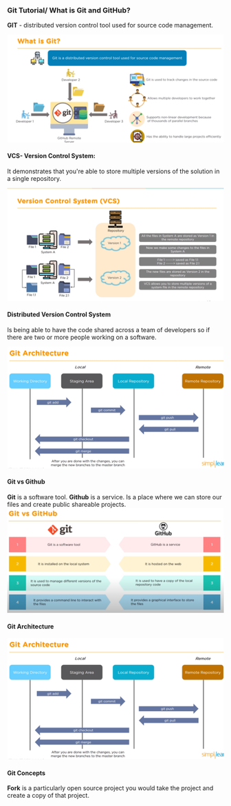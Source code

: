 ### Git Tutorial/ What is Git and GitHub?
**GIT** -  distributed version control tool used for source code management. 

![image](https://github.com/CharryDinz/Notes/blob/main/What%20is%20Git.png)

 #### VCS- Version Control System: 
 It demonstrates that you're able to store multiple versions of the solution in a single repository.
 
![image](https://github.com/CharryDinz/Notes/blob/main/image%203.png)

#### Distributed Version Control System
Is being able to have the code shared across a team of developers so if there are two or more people working on a software.

![image](https://github.com/CharryDinz/Notes/blob/main/Git%20Architecture.png)

#### Git vs Github
**Git** is a software tool.
**Github** is a service. Is a place where we can store our files and create public shareable projects.
![image](https://github.com/CharryDinz/Notes/blob/main/Git%20vs%20Github.png)

#### Git Architecture
![image](https://github.com/CharryDinz/Notes/blob/main/Git%20Architecture.png)

#### Git Concepts
**Fork** is a particularly open source project you would take the project and create a copy of that project.

